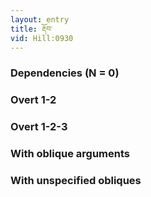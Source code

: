 ```yaml
---
layout: entry
title: རྡོབ་
vid: Hill:0930
---
```

### Dependencies (N = 0)


### Overt 1-2


### Overt 1-2-3


### With oblique arguments


### With unspecified obliques
